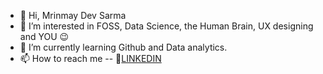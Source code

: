 - 👋 Hi, Mrinmay Dev Sarma
- 👀 I’m interested in FOSS, Data Science, the Human Brain, UX designing and YOU 😉
- 🌱 I’m currently learning Github and Data analytics.
- 📫 How to reach me -- 🔗[LINKEDIN](https://www.linkedin.com/in/mrinmaydevsarma/) 

<!---
mrinmaydev/mrinmaydev is a ✨ special ✨ repository because its `README.md` (this file) appears on your GitHub profile.
You can click the Preview link to take a look at your changes.
--->
